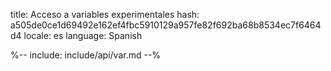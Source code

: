 title: Acceso a variables experimentales
hash: a505de0ce1d69492e162ef4fbc5910129a957fe82f692ba68b8534ec7f6464d4
locale: es
language: Spanish

%-- include: include/api/var.md --%
